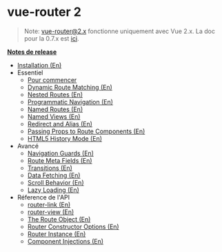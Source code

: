 # vue-router 2
<!--email_off-->
> Note: vue-router@2.x fonctionne uniquement avec Vue 2.x. La doc pour la 0.7.x est [ici](https://github.com/vuejs/vue-router/tree/1.0/docs/en).
<!--/email_off-->
**[Notes de release](https://github.com/vuejs/vue-router/releases)**

- [Installation (En)](installation.md)
- Essentiel
  - [Pour commencer](essentials/getting-started.md)
  - [Dynamic Route Matching (En)](essentials/dynamic-matching.md)
  - [Nested Routes (En)](essentials/nested-routes.md)
  - [Programmatic Navigation (En)](essentials/navigation.md)
  - [Named Routes (En)](essentials/named-routes.md)
  - [Named Views (En)](essentials/named-views.md)
  - [Redirect and Alias (En)](essentials/redirect-and-alias.md)
  - [Passing Props to Route Components (En)](essentials/passing-props.md)
  - [HTML5 History Mode (En)](essentials/history-mode.md)
- Avancé
  - [Navigation Guards (En)](advanced/navigation-guards.md)
  - [Route Meta Fields (En)](advanced/meta.md)
  - [Transitions (En)](advanced/transitions.md)
  - [Data Fetching (En)](advanced/data-fetching.md)
  - [Scroll Behavior (En)](advanced/scroll-behavior.md)
  - [Lazy Loading (En)](advanced/lazy-loading.md)
- Réference de l'API
  - [router-link (En)](api/router-link.md)
  - [router-view (En)](api/router-view.md)
  - [The Route Object (En)](api/route-object.md)
  - [Router Constructor Options (En)](api/options.md)
  - [Router Instance (En)](api/router-instance.md)
  - [Component Injections (En)](api/component-injections.md)
